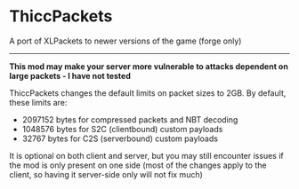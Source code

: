 # ThiccPackets
A port of XLPackets to newer versions of the game (forge only)

---
**This mod may make your server more vulnerable to attacks dependent on large packets - I have not tested**

ThiccPackets changes the default limits on packet sizes to 2GB. By default, these limits are:
- 2097152 bytes for compressed packets and NBT decoding
- 1048576 bytes for S2C (clientbound) custom payloads
- 32767 bytes for C2S (serverbound) custom payloads

It is optional on both client and server, but you may still encounter issues if the mod is only present on one side (most of the changes apply to the client, so having it server-side only will not fix much)
